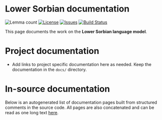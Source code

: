 # Lower Sorbian documentation

![Lemma count](https://img.shields.io/endpoint?url=https%3A%2F%2Fraw.githubusercontent.com%2Fgiellalt%2Flang-dsb%2Fgh-pages%2Flemmacount.json)
[![License](https://img.shields.io/github/license/giellalt/lang-dsb)](https://github.com/giellalt/lang-dsb/blob/main/LICENSE)
[![Issues](https://img.shields.io/github/issues/giellalt/lang-dsb)](https://github.com/giellalt/lang-dsb/issues)
[![Build Status](https://divvun-tc.giellalt.org/api/github/v1/repository/giellalt/lang-dsb/main/badge.svg)](https://github.com/giellalt/lang-dsb/actions)

This page documents the work on the **Lower Sorbian language model**. 

# Project documentation

* Add links to project specific documentation here as needed. Keep the documentation in the `docs/` directory.

# In-source documentation

Below is an autogenerated list of documentation pages built from structured comments in the source code. All pages are also concatenated and can be read as one long text [here](dsb.md).
